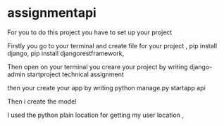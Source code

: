 # assignmentapi

For you to do this project you have to set up your project

Firstly you go to your terminal and create file for your project , pip install django, pip install djangorestframework, 

Then open on your terminal you creare your project by writing django-admin startproject technical assignment

then your create your app by writing python manage.py startapp api

Then i create the model 

I used the python plain location for getting my user location , 

